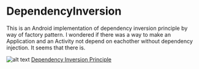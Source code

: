 # DependencyInversion
This is an Android implementation of dependency inversion principle by way of factory pattern. I wondered if there was a way to make an Application and an Activity not depend on eachother without dependency injection. It seems that there is.

![alt text](https://upload.wikimedia.org/wikipedia/commons/8/8d/DIPLayersPattern.png)
[Dependency Inversion Principle](https://en.wikipedia.org/wiki/Dependency_inversion_principle)
